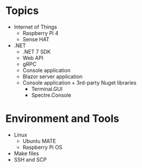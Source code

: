# Topics

* Internet of Things
  * Raspberry Pi 4
  * Sense HAT
* .NET
  * .NET 7 SDK
  * Web API
  * gRPC
  * Console application
  * Blazor server application
  * Console application + 3rd-party Nuget libraries
    * Terminal.GUI
    * Spectre.Console

# Environment and Tools

* Linux
  * Ubuntu MATE
  * Raspberry Pi OS
* Make files
* SSH and SCP
